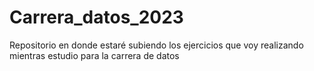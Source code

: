# Carrera_datos_2023
Repositorio en donde estaré subiendo los ejercicios que voy realizando mientras estudio para la carrera de datos
